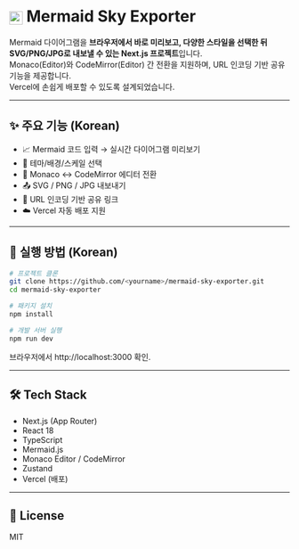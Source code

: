# <img src="/favicon.svg" alt="Mermaid Sky Exporter" width="24" height="24" style="vertical-align: middle;" /> Mermaid Sky Exporter

Mermaid 다이어그램을 **브라우저에서 바로 미리보고, 다양한 스타일을 선택한 뒤 SVG/PNG/JPG로 내보낼 수 있는 Next.js 프로젝트**입니다.  
Monaco(Editor)와 CodeMirror(Editor) 간 전환을 지원하며, URL 인코딩 기반 공유 기능을 제공합니다.  
Vercel에 손쉽게 배포할 수 있도록 설계되었습니다.

---

## ✨ 주요 기능 (Korean)

- 📈 Mermaid 코드 입력 → 실시간 다이어그램 미리보기
- 🎨 테마/배경/스케일 선택
- 📝 Monaco ↔ CodeMirror 에디터 전환
- 📤 SVG / PNG / JPG 내보내기
- 🔗 URL 인코딩 기반 공유 링크
- ☁️ Vercel 자동 배포 지원

---

## 🚀 실행 방법 (Korean)

```bash
# 프로젝트 클론
git clone https://github.com/<yourname>/mermaid-sky-exporter.git
cd mermaid-sky-exporter

# 패키지 설치
npm install

# 개발 서버 실행
npm run dev
```

브라우저에서 http://localhost:3000 확인.

---

## 🛠 Tech Stack

- Next.js (App Router)
- React 18
- TypeScript
- Mermaid.js
- Monaco Editor / CodeMirror
- Zustand
- Vercel (배포)

---

## 📄 License

MIT
